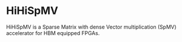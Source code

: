 # HiHiSpMV
HiHiSpMV is a Sparse Matrix with dense Vector multiplication (SpMV) accelerator for HBM equipped FPGAs.
